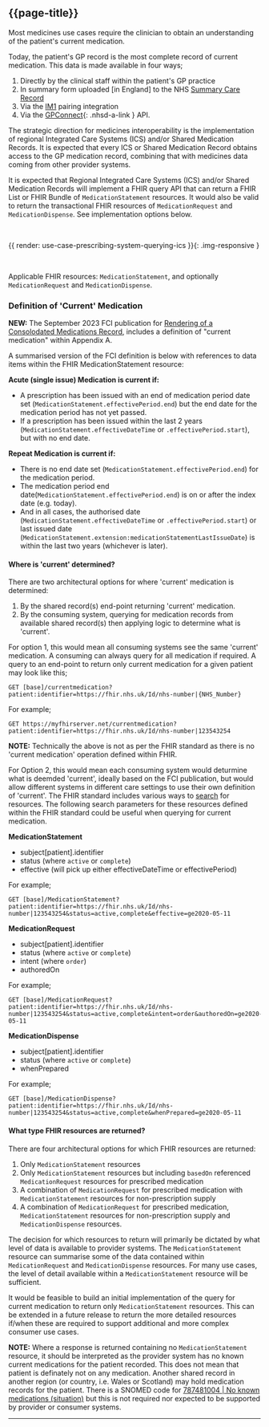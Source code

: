 ## {{page-title}}

Most medicines use cases require the clinician to obtain an understanding of the patient's current medication. 

Today, the patient's GP record is the most complete record of current medication. This data is made available in four ways;

1. Directly by the clinical staff within the patient's GP practice
2. In summary form uploaded [in England] to the NHS [Summary Care Record](https://digital.nhs.uk/services/summary-care-records-scr)
3. Via the [IM1](https://digital.nhs.uk/services/gp-it-futures-systems/im1-pairing-integration) pairing integration
4. Via the [GPConnect](https://digital.nhs.uk/services/gp-connect){: .nhsd-a-link } API.

The strategic direction for medicines interoperability is the implementation of regional Integrated Care Systems (ICS) and/or Shared Medication Records. It is expected that every ICS or Shared Medication Record obtains access to the GP medication record, combining that with medicines data coming from other provider systems.

It is expected that Regional Integrated Care Systems (ICS) and/or Shared Medication Records will implement a FHIR query API that can return a FHIR List or FHIR Bundle of `MedicationStatement` resources. It would also be valid to return the transactional FHIR resources of `MedicationRequest` and `MedicationDispense`. See implementation options below.  

<br />

{{ render: use-case-prescribing-system-querying-ics }}{: .img-responsive }

<br />

Applicable FHIR resources: `MedicationStatement`, and optionally `MedicationRequest` and `MedicationDispense`.

### Definition of 'Current' Medication

<!--<div class="nhsd-a-box nhsd-a-box--bg-light-yellow nhsd-!t-margin-bottom-6 nhsd-t-body">
    <strong>IMPORTANT:</strong> A definition of what is deemed 'current' has been a challenge for healthcare IT for many years. This implementation guidance only provides a suggested approach. Until a national standard a published, accepted and proven, this guidance is of experimental status.
</div>-->
<div class="nhsd-a-box nhsd-a-box--bg-light-yellow nhsd-!t-margin-bottom-6 nhsd-t-body">
    <strong>NEW:</strong> The September 2023 FCI publication for <a href="https://fci.org.uk/resource-report/rendering-of-a-consolidated-medications-record.html">Rendering of a Consolodated Medications Record</a>, includes a definition of "current medication" within Appendix A.
</div>

A summarised version of the FCI definition is below with references to data items within the FHIR MedicationStatement resource:

**Acute (single issue) Medication is current if:**
- A prescription has been issued with an end of medication period date set (`MedicationStatement.effectivePeriod.end`) but the end date for the medication period has not yet passed.
- If a prescription has been issued within the last 2 years (`MedicationStatement.effectiveDateTime` or `.effectivePeriod.start`), but with no end date.

**Repeat Medication is current if:**
- There is no end date set (`MedicationStatement.effectivePeriod.end`) for the medication period.
- The medication period end date(`MedicationStatement.effectivePeriod.end`) is on or after the index date (e.g. today).
- And in all cases, the authorised date (`MedicationStatement.effectiveDateTime` or `.effectivePeriod.start`) or last issued date (`MedicationStatement.extension:medicationStatementLastIssueDate`) is within the last two years (whichever is later).

#### Where is 'current' determined?

There are two architectural options for where 'current' medication is determined:

1. By the shared record(s) end-point returning 'current' medication. 
2. By the consuming system, querying for medication records from available shared record(s) then applying logic to determine what is 'current'.

For option 1, this would mean all consuming systems see the same 'current' medication. A consuming can always query for all medication if required. A query to an end-point to return only current medication for a given patient may look like this;

```
GET [base]/currentmedication?patient:identifier=https://fhir.nhs.uk/Id/nhs-number|{NHS_Number}
```

For example;

```
GET https://myfhirserver.net/currentmedication?patient:identifier=https://fhir.nhs.uk/Id/nhs-number|123543254
```

<div class="nhsd-a-box nhsd-a-box--bg-light-blue nhsd-!t-margin-bottom-6 nhsd-t-body">
    <strong>NOTE:</strong> Technically the above is not as per the FHIR standard as there is no 'current medication' operation defined within FHIR.
</div>

For Option 2, this would mean each consuming system would deturmine what is deemded 'current', ideally based on the FCI publication, but would allow different systems in different care settings to use their own definition of 'current'. The FHIR standard includes various ways to [search](https://hl7.org/fhir/search.html) for resources. The following search parameters for these resources defined within the FHIR standard could be useful when querying for current medication.

**MedicationStatement**
- subject[patient].identifier
- status (where `active` or `complete`)
- effective (will pick up either effectiveDateTime or effectivePeriod)

For example;

```
GET [base]/MedicationStatement?patient:identifier=https://fhir.nhs.uk/Id/nhs-number|123543254&status=active,complete&effective=ge2020-05-11
```

**MedicationRequest**
- subject[patient].identifier
- status (where `active` or `complete`)
- intent (where `order`) 
- authoredOn

For example;

```
GET [base]/MedicationRequest?patient:identifier=https://fhir.nhs.uk/Id/nhs-number|123543254&status=active,complete&intent=order&authoredOn=ge2020-05-11
```

**MedicationDispense**
- subject[patient].identifier
- status (where `active` or `complete`)
- whenPrepared

For example;

```
GET [base]/MedicationDispense?patient:identifier=https://fhir.nhs.uk/Id/nhs-number|123543254&status=active,complete&whenPrepared=ge2020-05-11
```

#### What type FHIR resources are returned?

There are four architectural options for which FHIR resources are returned:

1. Only `MedicationStatement` resources
2. Only `MedicationStatement` resources but including `basedOn` referenced `MedicationRequest` resources for prescribed medication
3. A combination of `MedicationRequest` for prescribed medication with `MedicationStatement` resources for non-prescription supply
4. A combination of `MedicationRequest` for prescribed medication, `MedicationStatement` resources for non-prescription supply and `MedicationDispense` resources.

The decision for which resources to return will primarily be dictated by what level of data is available to provider systems. The `MedicationStatement` resource can summarise some of the data contained within `MedicationRequest` and `MedicationDispense` resources. For many use cases, the level of detail available within a `MedicationStatement` resource will be sufficient. 

It would be feasible to build an initial implementation of the query for current medication to return only `MedicationStatement` resources. This can be extended in a future release to return the more detailed resources if/when these are required to support additional and more complex consumer use cases.

<div class="nhsd-a-box nhsd-a-box--bg-light-blue nhsd-!t-margin-bottom-6 nhsd-t-body">
    <strong>NOTE:</strong> Where a response is returned containing no <code>MedicationStatement</code> resource, it should be interpreted as the provider system has no known current medications for the patient recorded. This does not mean that patient is definately not on any medication. Another shared record in another region (or country, i.e. Wales or Scotland) may hold medication records for the patient. There is a SNOMED code for  <a href='https://termbrowser.nhs.uk/?perspective=full&conceptId1=787481004'>787481004 | No known medications (situation)</a> but this is not required nor expected to be supported by provider or consumer systems.
</div>

---
